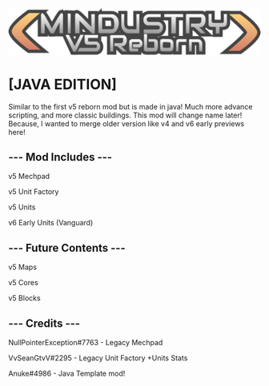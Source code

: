 ![Logo](assets/sprites-override/ui/logo.png)

# [JAVA EDITION]
Similar to the first v5 reborn mod but is made in java!
Much more advance scripting, and more classic buildings.
This mod will change name later! Because, I wanted to merge older version like v4 and v6 early previews here!

## --- Mod Includes ---

v5 Mechpad

v5 Unit Factory

v5 Units

v6 Early Units (Vanguard)

## --- Future Contents ---

v5 Maps

v5 Cores

v5 Blocks

## --- Credits ---

NullPointerException#7763 - Legacy Mechpad

VvSeanGtvV#2295 - Legacy Unit Factory +Units Stats

Anuke#4986 - Java Template mod!
